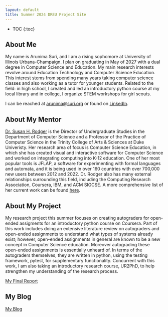 ```yaml
---
layout: default
title: Summer 2024 DREU Project Site
---
```


* TOC
{:toc}

## About Me

My name is Arunima Suri, and I am a rising sophomore at University of Illinois Urbana-Champaign. I plan on graduating in May of 2027 with a dual degree in Computer Science and Education. My main research interests revolve around Education Technology and Computer Science Education. This interest stems from spending many years taking computer science classes and also working as a tutor for younger students. Related to the field: in high school, I created and led an introductory python course at my local library and in college, I organize STEM workshops for girl scouts.  

I can be reached at arunima@suri.org or found on [LinkedIn](https://www.linkedin.com/in/arunima-suri-b3b053257/).  

## About My Mentor

[Dr. Susan H. Rodger](https://scholars.duke.edu/person/rodger) is the Director of Undergraduate Studies in the Department of Computer Science and a Professor of the Practice of Computer Science in the Trinity College of Arts & Sciences at Duke Univeristy. Her research area of focus is Computer Science Education, in which she has created visual and interactive software for Computer Science and worked on integrating computing into K-12 education. One of her most popular tools is JFLAP, a software for experimenting with formal languages and automata, and it is being used in over 160 countries with over 700,000 new users between 2012 and 2022. Dr. Rodger also has many external relationships surrounding this field, including the Computing Research Association, Coursera, IBM, and ACM SIGCSE. A more comprehensive list of her current work can be found [here](https://users.cs.duke.edu/~rodger/). 

## About My Project

My research project this summer focuses on creating autograders for open-ended assigments for an introductory python course on Coursera. Part of this work includes doing an extensive literature review on autograders and open-ended assignments to understand what types of systems already exist; however, open-ended assignments in general are known to be a new concept in Computer Science education. Moreover autograding these open-ended assignments is essentially unheard of. In terms of the autograders themselves, they are written in python, using the testing framework, pytest, for supplementary functionality. Concurrent with this work, I am also taking an introductory research course, UR2PhD, to help strengthen my understanding of the research process. 

[My Final Report](files/finalreport.pdf)

## My Blog

[My Blog](blog.html)
